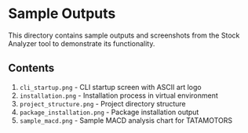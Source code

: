 # Sample Outputs

This directory contains sample outputs and screenshots from the Stock Analyzer tool to demonstrate its functionality.

## Contents

1. `cli_startup.png` - CLI startup screen with ASCII art logo
2. `installation.png` - Installation process in virtual environment
3. `project_structure.png` - Project directory structure
4. `package_installation.png` - Package installation output
5. `sample_macd.png` - Sample MACD analysis chart for TATAMOTORS
